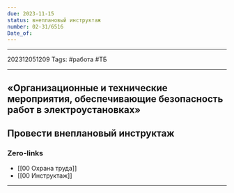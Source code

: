 ```yaml
---
due: 2023-11-15
status: внеплановый инструктаж
number: 02-31/6516
Date_of:
---
```

---

202312051209
Tags: #работа #ТБ

---
## «Организационные и технические мероприятия, обеспечивающие безопасность работ в электроустановках»

Провести внеплановый инструктаж
---
### Zero-links

- [[00 Охрана труда]]
- [[00 Инструктаж]]

---